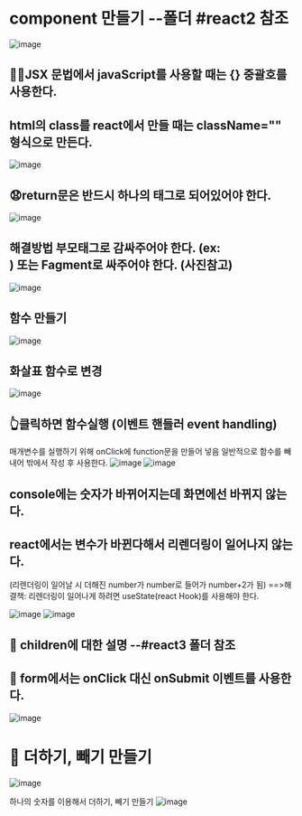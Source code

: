 # component 만들기 --폴더 #react2 참조
![image](https://github.com/3dodam/react_basic/assets/129016953/cec14a4b-71e7-4f48-bfe1-11f182a0f205)

## 🐱‍👤JSX 문법에서 javaScript를 사용할 때는 {} 중괄호를 사용한다.
## html의 class를 react에서 만들 때는 className="" 형식으로 만든다.
![image](https://github.com/3dodam/react_basic/assets/129016953/8942c273-9c08-4fdd-8084-1cdafe9346d3)

## 😧return문은 반드시 하나의 태그로 되어있어야 한다.
![image](https://github.com/3dodam/react_basic/assets/129016953/92146597-091f-4723-9272-608575ca0594)

## 해결방법 부모태그로 감싸주어야 한다. (ex:<div>) 또는 Fagment로 싸주어야 한다. (사진참고)
![image](https://github.com/3dodam/react_basic/assets/129016953/a170c3b7-06d1-4594-9175-0a6162b21350)

## 함수 만들기
![image](https://github.com/3dodam/react_basic/assets/129016953/39318478-b579-4d00-9332-08768bfc373c)

  ## 화살표 함수로 변경
  ![image](https://github.com/3dodam/react_basic/assets/129016953/e432f9ba-726f-4a27-9235-0076872b71fc)

  ## 👆클릭하면 함수실행 (이벤트 핸들러 event handling)
  매개변수를 실행하기 위해 onClick에 function문을 만들어 넣음
  일반적으로 함수를 빼내어 밖에서 작성 후 사용한다.
![image](https://github.com/3dodam/react_basic/assets/129016953/1d15f571-a7e4-494f-8c17-0144cd0a8396)
![image](https://github.com/3dodam/react_basic/assets/129016953/58315b9e-b18b-4c5e-b11d-db5dda1ff004)
  
  ## console에는 숫자가 바뀌어지는데 화면에선 바뀌지 않는다.
  ## react에서는 변수가 바뀐다해서 리렌더링이 일어나지 않는다.
  (리렌더링이 일어날 시 더해진 number가 number로 들어가 number+2가 됨)
  ==>해결책: 리렌더링이 일어나게 하려면 useState(react Hook)를 사용해야 한다.
  
  ![image](https://github.com/3dodam/react_basic/assets/129016953/9a118cca-8e65-4847-a5e7-1e380acf2bd0)
  ![image](https://github.com/3dodam/react_basic/assets/129016953/93e0bb4e-e3ac-43cc-8644-3b7848101726)
  
  
## 🐹 children에 대한 설명 --#react3 폴더 참조

## 🤡 form에서는 onClick 대신 onSubmit 이벤트를 사용한다.

![image](https://github.com/myunzzhang/react_basic/assets/129017008/508c6d21-2247-457c-b3b8-1849d05ae3d7)


# 🤡 더하기, 빼기 만들기

![image](https://github.com/myunzzhang/react_basic/assets/129017008/dedace06-bc2f-424c-be04-b54bbedb3a18)

하나의 숫자를 이용해서 더하기, 빼기 만들기
![image](https://github.com/myunzzhang/react_basic/assets/129017008/e864359f-3c09-40ba-a165-b09f1ca3e0f9)
